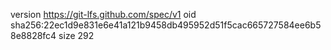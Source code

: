 version https://git-lfs.github.com/spec/v1
oid sha256:22ec1d9e831e6e41a121b9458db495952d51f5cac665727584ee6b58e8828fc4
size 292
